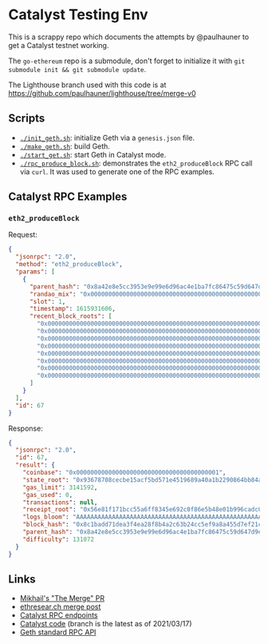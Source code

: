 # Catalyst Testing Env

This is a scrappy repo which documents the attempts by @paulhauner to get a
Catalyst testnet working.

The `go-ethereum` repo is a submodule, don't forget to initialize it with `git submodule init && git submodule update`.

The Lighthouse branch used with this code is at https://github.com/paulhauner/lighthouse/tree/merge-v0

## Scripts

- [`./init_geth.sh`](./init_geth.sh): initialize Geth via a `genesis.json`
	file.
- [`./make_geth.sh`](./make_geth.sh): build Geth.
- [`./start_get.sh`](./start_geth.sh): start Geth in Catalyst mode.
- [`./rpc_produce_block.sh`](./rpc_produce_block.sh): demonstrates the
	`eth2_produceBlock` RPC call via `curl`. It was used to generate one of the RPC examples.

## Catalyst RPC Examples

### `eth2_produceBlock`

Request:

```json
{
  "jsonrpc": "2.0",
  "method": "eth2_produceBlock",
  "params": [
    {
      "parent_hash": "0x8a42e8e5cc3953e9e99e6d96ac4e1ba7fc86475c59d647d9e9c9dad19bbefee0",
      "randao_mix": "0x0000000000000000000000000000000000000000000000000000000000000000",
      "slot": 1,
      "timestamp": 1615931606,
      "recent_block_roots": [
        "0x0000000000000000000000000000000000000000000000000000000000000000",
        "0x0000000000000000000000000000000000000000000000000000000000000000",
        "0x0000000000000000000000000000000000000000000000000000000000000000",
        "0x0000000000000000000000000000000000000000000000000000000000000000",
        "0x0000000000000000000000000000000000000000000000000000000000000000",
        "0x0000000000000000000000000000000000000000000000000000000000000000",
        "0x0000000000000000000000000000000000000000000000000000000000000000",
        "0x0000000000000000000000000000000000000000000000000000000000000000"
      ]
    }
  ],
  "id": 67
}
```

Response:

```json
{
  "jsonrpc": "2.0",
  "id": 67,
  "result": {
    "coinbase": "0x0000000000000000000000000000000000000001",
    "state_root": "0x93678708cecbe15acf5bd571e4519689a40a1b2290864bb84a661f31c0580116",
    "gas_limit": 3141592,
    "gas_used": 0,
    "transactions": null,
    "receipt_root": "0x56e81f171bcc55a6ff8345e692c0f86e5b48e01b996cadc001622fb5e363b421",
    "logs_bloom": "AAAAAAAAAAAAAAAAAAAAAAAAAAAAAAAAAAAAAAAAAAAAAAAAAAAAAAAAAAAAAAAAAAAAAAAAAAAAAAAAAAAAAAAAAAAAAAAAAAAAAAAAAAAAAAAAAAAAAAAAAAAAAAAAAAAAAAAAAAAAAAAAAAAAAAAAAAAAAAAAAAAAAAAAAAAAAAAAAAAAAAAAAAAAAAAAAAAAAAAAAAAAAAAAAAAAAAAAAAAAAAAAAAAAAAAAAAAAAAAAAAAAAAAAAAAAAAAAAAAAAAAAAAAAAAAAAAAAAAAAAAAAAAAAAAAAAAAAAAAAAAAAAAAAAAAAAAAAAAAAAAAAAAAAAAAAAAAAAAAAAA==",
    "block_hash": "0x8c1badd71dea3f4ea28f8b4a2c63b24cc5ef9a8a455d7ef21c98c85be8782026",
    "parent_hash": "0x8a42e8e5cc3953e9e99e6d96ac4e1ba7fc86475c59d647d9e9c9dad19bbefee0",
    "difficulty": 131072
  }
}
```

## Links

- [Mikhail's "The Merge" PR](https://github.com/ethereum/eth2.0-specs/pull/2229)
- [ethresear.ch merge post](https://ethresear.ch/t/executable-beacon-chain/8271)
- [Catalyst RPC endpoints](https://hackmd.io/@n0ble/eth1-eth2-communication-protocol-draft)
- [Catalyst code](https://github.com/gballet/go-ethereum/tree/catalyst-for-executable-beacon-chai-rebased)
	(branch is the latest as of 2021/03/17)
- [Geth standard RPC API](https://eth.wiki/json-rpc/API)
